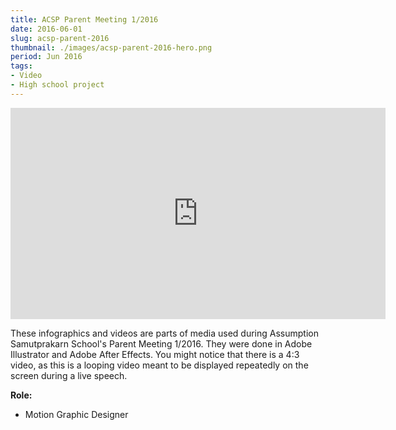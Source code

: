 ```yaml
---
title: ACSP Parent Meeting 1/2016
date: 2016-06-01
slug: acsp-parent-2016
thumbnail: ./images/acsp-parent-2016-hero.png
period: Jun 2016
tags:
- Video
- High school project
---
```


<iframe width="600" height="338" src="https://www.youtube.com/embed/videoseries?list=PL2ivkOxrF3JAgZbmnL4hr4ROn6n8VTbon" frameborder="0" allow="accelerometer; autoplay; encrypted-media; gyroscope; picture-in-picture" allowfullscreen></iframe>

These infographics and videos are parts of media used during Assumption Samutprakarn School's Parent Meeting 1/2016.
They were done in Adobe Illustrator and Adobe After Effects.
You might notice that there is a 4:3 video, as this is a looping video meant to be
displayed repeatedly on the screen during a live speech.

**Role:**
- Motion Graphic Designer
